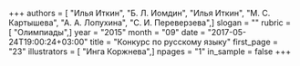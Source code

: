 +++
authors = [ "Илья Иткин", "Б. Л. Иомдин", "Илья Иткин", "М. С. Картышева", "А. А. Лопухина", "С. И. Переверзева",]
slogan = ""
rubric = [ "Олимпиады",]
year = "2015"
month = "09"
date = "2017-05-24T19:00:24+03:00"
title = "Конкурс по русскому языку"
first_page = "23"
illustrators = [ "Инга Коржнева",]
npages = "1"
in_sample = false
+++
